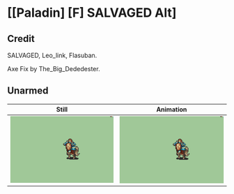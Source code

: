 # [\[Paladin\] \[F\] SALVAGED Alt]

## Credit

SALVAGED, Leo_link, Flasuban.

Axe Fix by The_Big_Dededester.
	
## Unarmed

| Still | Animation |
| :---: | :-------: |
| ![Unarmed still](./Unarmed_000.png) | ![Unarmed animation](./Unarmed.gif) |
